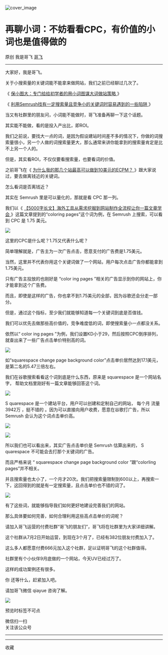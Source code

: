 ![cover_image](https://mmbiz.qpic.cn/sz_mmbiz_jpg/LBrX00GQeictURmCRVj5GWgCeBYWNGJzS5UyaORSlpqLricCGiaxcuibY4GDm0pYcVL27pOytgq8UfLThCBgf6J2aQ/0?wx_fmt=jpeg)

#  再聊小词：不妨看看CPC，有价值的小词也是值得做的

原创  我是哥飞  [ 哥飞 ](javascript:void\(0\);)

__ _ _ _ _

大家好，我是哥飞。  

关于小搜索量的关键词能不能拿来做网站，我们之前已经聊过几次了。

《 [ 保小图大：专门给给初学者的用小词图谋大词做站策略
](http://mp.weixin.qq.com/s?__biz=MjM5OTIzMzYyMA==&mid=2650080426&idx=1&sn=86da6a2e5286dbf1079364af9b02bbd4&chksm=bf3f35918848bc874fe572059c2386c7e17df09ae6118ea336e7b1d653f740e09c06497043e0&scene=21#wechat_redirect)
》  

《 [ 利用Semrush找有一定搜索量且竞争小的关键词时容易遇到的一些陷阱
](http://mp.weixin.qq.com/s?__biz=MjM5OTIzMzYyMA==&mid=2650079995&idx=1&sn=33a28926e9987ecc05e6d1f01168b14d&chksm=bf3f33c08848bad6578c203ba465db564e88427113ee09d7c3be9cce6f829049a78e1bbd1941&scene=21#wechat_redirect)
》  

当又有社群里的朋友问，小词能不能做时，哥飞准备再聊一下这个话题。  

其实能不能做，看的是投入产出比，即ROI。

我们之前说，要找大一点的词，是因为假设建站时间差不多的情况下，你做的词搜索量很小，另一个人做的词搜索量更大，那么通常来讲你能拿到的搜索量肯定是比不上另一个人的。

但是，其实看ROI，不仅仅要看搜索量，也要看词的价值。

之前哥飞在《 [ 为什么我的那几个站最高可以做到10美元的ECPM？
](http://mp.weixin.qq.com/s?__biz=MjM5OTIzMzYyMA==&mid=2650079425&idx=1&sn=aa2bd542f22f33c7b0ae325b1bb5ac49&chksm=bf3f31fa8848b8ec4633cb305c0f73891438b85d333893b86ba570aaf2f478999c208614158b&scene=21#wechat_redirect)
》跟大家说过，要去做离钱近的关键词。

怎么看词是否离钱近？

其实在 Semrush 里是可以量化的，那就是看 CPC 那一列。

我们以《 [ 【5000字长文】海外工具从需求挖掘到网站制作全流程让你一篇文章学会
](http://mp.weixin.qq.com/s?__biz=MjM5OTIzMzYyMA==&mid=2650080068&idx=1&sn=fd78f26239bf2187919b613a8d7c9a4f&chksm=bf3f327f8848bb69d2ef72fff06666370f0f5ad83dccccbf584a77c864f70120e625fad5f27a&scene=21#wechat_redirect)
》这篇文章提到的“coloring pages”这个词为例，在 Semrush 上搜索，可以看到 CPC 是 1.75 美元。

![](https://mmbiz.qpic.cn/sz_mmbiz_png/LBrX00GQeictURmCRVj5GWgCeBYWNGJzSAauhibnnicWtwkCNHmVWXy4WF15mIib3UROicRfOZQUt3PQ69ChZjRjrDA/640?wx_fmt=png)

这里的CPC是什么呢？1.75又代表什么呢？  

简单理解就是，广告主为一次广告点击，愿意支付的广告费是1.75美元。  

当然，这里并不代表你用这个关键词做了一个网站，用户每次点击广告你都能拿到1.75美元。  

只有广告主投放的也刚好是  “color  ing pages  ”相关的广告显示到你的网站上，你才能拿到这个广告费。  

而且，即使是这样的广告，你也拿不到1.75美元的全部，因为谷歌还会分走一部分。

但是，通过这个指标，至少我们就能够知道每一个关键词到底是否值钱。

我们可以优先去做那些高价值的，竞争难度低的词，即使搜索量小一点都没关系。

依然以“  color  ing pages  ”为例，我们设置KD小于29，然后按照CPC倒序排列，就查出来了一些广告点击单价特别高的词。

![](https://mmbiz.qpic.cn/sz_mmbiz_png/LBrX00GQeictURmCRVj5GWgCeBYWNGJzSgTfmgTCiae9CesHZKEaREHO2Bm8icYDWgiaYzNSTllMknMxYHKUPt6PEQ/640?wx_fmt=png)

如“squarespace change page background color”点击单价居然达到17.1美元，是第二名的5.47三倍左右。

我们在谷歌搜索看看这个词到底是什么东西，原来是  squarespace 是一个网站名字，  帮助文档里刚好有一篇文章能够回答这个词。

![](https://mmbiz.qpic.cn/sz_mmbiz_png/LBrX00GQeictURmCRVj5GWgCeBYWNGJzSn42Xibp8zBDr11icKpxYUoOP3aicXyQEowRgwtCbTVXkDibErAf62iceCfw/640?wx_fmt=png)

S  quarespace 是一个建站平台，用户可以创建和定制自己的网站，  每个月  流量  3942万  ，挺不错的
。因为可以直接向用户收费，愿意在谷歌打广告，所以 Semrush 会认为这个词点击单价高。

![](https://mmbiz.qpic.cn/sz_mmbiz_png/LBrX00GQeictURmCRVj5GWgCeBYWNGJzS3Hibh4CYo2HjC7ztElsickdg5FkCPnZSt8C1BTPibdMVXuqNuUicIibHkibA/640?wx_fmt=png)

![](https://mmbiz.qpic.cn/sz_mmbiz_png/LBrX00GQeictURmCRVj5GWgCeBYWNGJzSWuOG1vGwFcmZKS1YZCic2y4ibNr77Yauf6cG76KK3oNibMWm6EyrSuCAQ/640?wx_fmt=png)  

所以我们也可以看出来，其实广告点击单价是 Semrush 估算出来的，  S  quarespace 不可能会去打那个关键词的广告。  

而且严格来说  “  squarespace  change page background color  ”跟“colorling pages”并不相关。  

并且搜索量也太小了，一个月才20次。我们把搜索量限制到600以上，再搜索一下，这回得到的就是有一定搜索量，且点击单价也不错的词了。

![](https://mmbiz.qpic.cn/sz_mmbiz_png/LBrX00GQeictURmCRVj5GWgCeBYWNGJzSmk2sDO9xN63GpVuQkUPWPW4cGVekicUtArtJLftTvJ9rhh378K9mLqQ/640?wx_fmt=png)

有了这些词，就能够指导我们如何更好地建设完善我们的网站。

那么具体要如何完善，如何合理利用这些高点击单价的词呢？  

请加入哥飞运营的付费社群“哥飞的朋友们”，哥飞将在社群里为大家详细讲解。

这个社群从7月2日开始运营，到现在3个月了，已经有382位朋友付费加入了。  

这么多人都愿意付费666元加入这个社群，足以证明哥飞的这个社群值得。

社群里有个小伙伴9月底做的一个网站，今天UV已经过万了。  

这样的成功案例还有很多。

你  还等什么，赶紧加入吧。  

请加哥飞微信 qiayue 咨询了解。  

![](https://mmbiz.qpic.cn/sz_mmbiz_png/LBrX00GQeicsG8Pro6O9Hu75bIIiafZVPs3qlYeaNNJ1BpqNplEGgibL5m1bcq8a1N1rzoI5lia8aJjtHfgiaAADJJQ/640?wx_fmt=png)

  

  

预览时标签不可点

微信扫一扫  
关注该公众号





****



****



  收藏

